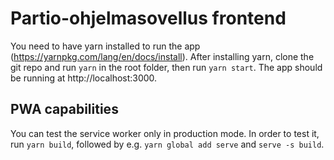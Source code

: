 # Partio-ohjelmasovellus frontend

You need to have yarn installed to run the app (https://yarnpkg.com/lang/en/docs/install).
After installing yarn, clone the git repo and run `yarn` in the root folder, then
run `yarn start`. The app should be running at http://localhost:3000.

## PWA capabilities

You can test the service worker only in production mode. In order to test it, run `yarn build`,
followed by e.g. `yarn global add serve` and `serve -s build`.
